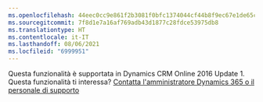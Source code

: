 ```yaml
---
ms.openlocfilehash: 44eec0cc9e861f2b3081f0bfc1374044cf44b8f9ec67e1de65cd29cc27f9ad2e
ms.sourcegitcommit: 7f8d1e7a16af769adb43d1877c28fdce53975db8
ms.translationtype: HT
ms.contentlocale: it-IT
ms.lasthandoff: 08/06/2021
ms.locfileid: "6999951"
---
```

Questa funzionalità è supportata in Dynamics CRM Online 2016 Update 1. Questa funzionalità ti interessa? [Contatta l'amministratore Dynamics 365 o il personale di supporto](/dynamics365/customerengagement/on-premises/basics/find-administrator-support)